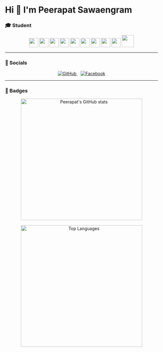 # Hi 👋 I'm Peerapat Sawaengram

### 🎓 Student

<div align="center">
  <p>
    <img src="https://cdn.jsdelivr.net/gh/devicons/devicon/icons/java/java-original.svg" width="30" />
    <img src="https://cdn.jsdelivr.net/gh/devicons/devicon/icons/python/python-original.svg" width="30" />
    <img src="https://cdn.jsdelivr.net/gh/devicons/devicon/icons/javascript/javascript-original.svg" width="30" />
    <img src="https://cdn.jsdelivr.net/gh/devicons/devicon/icons/nodejs/nodejs-original.svg" width="30" />
    <img src="https://cdn.jsdelivr.net/gh/devicons/devicon/icons/html5/html5-original.svg" width="30" />
    <img src="https://cdn.jsdelivr.net/gh/devicons/devicon/icons/css3/css3-original.svg" width="30" />
    <img src="https://cdn.jsdelivr.net/gh/devicons/devicon/icons/figma/figma-original.svg" width="30" />
    <img src="https://cdn.jsdelivr.net/gh/devicons/devicon/icons/react/react-original.svg" width="30" />
    <img src="https://cdn.jsdelivr.net/gh/devicons/devicon/icons/vuejs/vuejs-original.svg" width="30" />
    <img src="https://cdn.jsdelivr.net/gh/devicons/devicon/icons/tailwindcss/tailwindcss-original-wordmark.svg" width="40" />
  </p>
</div>

---

### 🔗 Socials

<div align="center">
  <a href="https://github.com/kirin58" style="margin-right: 10px;">
    <img 
      src="https://img.shields.io/badge/GitHub-181717?style=for-the-badge&logo=github&logoColor=white" 
      alt="GitHub"
    />
  </a>

  <a href="https://www.facebook.com/ptpx.ptr/">
    <img 
      src="https://img.shields.io/badge/Facebook-1877f2?style=for-the-badge&logo=facebook&logoColor=white" 
      alt="Facebook"
    />
  </a>
</div>

---

### 🏅 Badges

<div align="center">

  <!-- GitHub Stats -->
  <a href="#">
    <img 
      src="https://github-readme-stats.vercel.app/api?username=kirin58&show_icons=true&theme=tokyonight&hide_border=true&border_radius=10" 
      alt="Peerapat's GitHub stats"
      width="400"
    />
  </a>
  <br><br>

  <!-- Top Languages -->
  <a href="#">
    <img 
      src="https://github-readme-stats.vercel.app/api/top-langs/?username=kirin58&layout=compact&theme=tokyonight&hide_border=true&border_radius=10"
      alt="Top Languages"
      width="400"
    />
  </a>

</div>
